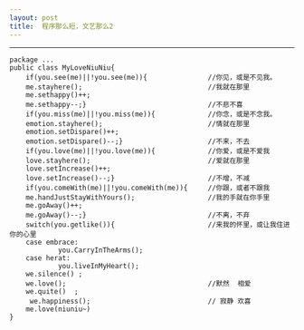 ```yaml
---
layout: post
title:  程序那么短，文艺那么2
---
```

* * *

	package ...
	public class MyLoveNiuNiu{
		if(you.see(me)||!you.see(me)){               //你见，或是不见我。
		me.stayhere();                               //我就在那里
		me.sethappy()++;
		me.sethappy--;}                              //不悲不喜
		if(you.miss(me)||!you.miss(me)){             //你念，或是不念我。
		emotion.stayhere();                          //情就在那里
		emotion.setDispare()++;
		emotion.setDispare()--;}                     //不来，不去
		if(you.love(me)||!you.love(me)){             //你爱，或是不爱我
		love.stayhere();                             //爱就在那里
		love.setIncrease()++;
		love.setIncrease()--;}                       //不增，不减
		if(you.comeWith(me)||!you.comeWith(me)){     //你跟，或者不跟我
		me.handJustStayWithYours();                  //我的手就在你手里
		me.goAway()++;
		me.goAway()--;}                              //不离，不弃
		switch(you.getlike()){                       //来我的怀里，或让我住进你的心里
		case embrace:
         		you.CarryInTheArms();
		case herat:
         		you.liveInMyHeart();
		we.silence() ; 
		we.love();                                   //默然  相爱
		we.quite()  ;
		 we.happiness();                             // 寂静 欢喜
		me.love(niuniu~)
	}





